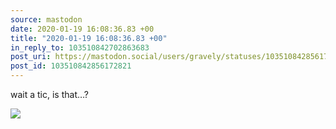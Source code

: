 ```yaml
---
source: mastodon
date: 2020-01-19 16:08:36.83 +00
title: "2020-01-19 16:08:36.83 +00"
in_reply_to: 103510842702863683
post_uri: https://mastodon.social/users/gravely/statuses/103510842856172821
post_id: 103510842856172821
---
```

wait a tic, is that…?


![](/images/24112174.jpg)

